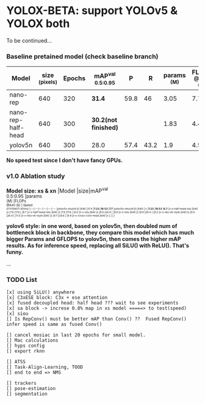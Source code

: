# YOLOX-BETA: support YOLOv5 & YOLOX both
To be continued...


### Baseline pretained model (check baseline branch)
|Model |size<br><sup>(pixels)|Epochs |mAP<sup>val<br>0.5:0.95 |P<br> |R<br> |params<br><sup>(M) |FLOPs<br><sup>@640 (B)
|---                    |---  |---    |---    |---    |---    |--- |---
|nano-rep      |640 |320 |**31.4**   |59.8   |46  |3.05    |7.7
|nano-rep-half-head      |640 |300 |**30.2(not finished)**   |   |  |1.83    |4.4
|yolov5n      |640 |300 |28.0   |57.4   |43.2  |1.9    |4.5

**No speed test since I don't have fancy GPUs.**


### v1.0 Ablation study
**Model size: xs & xn**
|Model |size|mAP<sup>val<br>0.5:0.95 |params<br><sup>(M) |FLOPs<br><sup>@640 (B) | Speed<br><sup>GTX1080Ti b1(ms)
|---|---|---|---|---|---
|yolov5s-silu(v6.0) 	|640 |37.4 |**7.23** |**16.53** |**7.7** 
|yolov5s-relu(v6.0) 	|640 | x   |**7.23** |**16.53** |**6.7**
|x-s-half-head-silu 	|640 |x    |7.8  |17.6 | |8.7
|x-s-half-head-relu 	|640 |x    |7.8  |17.6 | |8.0
|x-s-silu 				|640 |x    |9.0  |26.4 | |9.8
|x-s-relu 				|640 |x    |9.0  |26.4 | |9.2
|x-s-silu-v6-style 		|640 |x    |9.0  |26.4 | |11.0
|x-s-relu-v6-style 		|640 |x    |9.7  |28.6 | |9.9
|x-s-cross-conv-head 	|640 |x    |  |	| |


**yolov6 style: in one word, based on yolov5n, then doubled num of bottleneck block in backbone, they compare this model which has much bigger Params and GFLOPS to yolov5n, then comes the higher mAP results. As for inference speed, replacing all SiLU() with ReLU(). That's funny.**


...

### TODO List
	
	[x] using SiLU() anywhere
	[x] C3xESE block: C3x + ese attention
	[x] fused decoupled head: half head ??? wait to see experiments 
	[x] sa block -> increse 0.8% map in xs model =====> to test(speed)
	[x] siou
	[] Is RepConv() must be better mAP than Conv() ??  Fused RepConv() infer speed is same as fused Conv()

	[] cancel mosiac in last 20 epochs for small model.
	[] Mac calculations
	[] hyps config
	[] export rknn
	
	[] ATSS 
	[] Task-Align-Learning, TOOD
	[] end to end => NMS
	
	[] trackers
	[] pose-estimation
	[] segmentation

